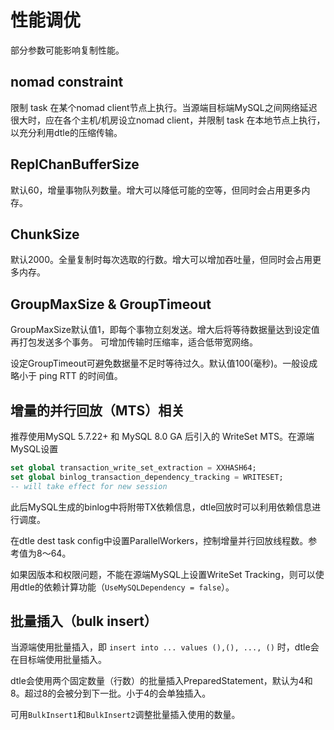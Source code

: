 # 性能调优

部分参数可能影响复制性能。

## nomad constraint

限制 task 在某个nomad client节点上执行。当源端目标端MySQL之间网络延迟很大时，应在各个主机/机房设立nomad client，并限制 task 在本地节点上执行，以充分利用dtle的压缩传输。

## ReplChanBufferSize

默认60，增量事物队列数量。增大可以降低可能的空等，但同时会占用更多内存。

## ChunkSize

默认2000。全量复制时每次选取的行数。增大可以增加吞吐量，但同时会占用更多内存。

## GroupMaxSize & GroupTimeout

GroupMaxSize默认值1，即每个事物立刻发送。增大后将等待数据量达到设定值再打包发送多个事务。
可增加传输时压缩率，适合低带宽网络。

设定GroupTimeout可避免数据量不足时等待过久。默认值100(毫秒)。一般设成略小于 ping RTT 的时间值。

## 增量的并行回放（MTS）相关

推荐使用MySQL 5.7.22+ 和 MySQL 8.0 GA 后引入的 WriteSet MTS。在源端MySQL设置

```sql
set global transaction_write_set_extraction = XXHASH64;
set global binlog_transaction_dependency_tracking = WRITESET;
-- will take effect for new session
```

此后MySQL生成的binlog中将附带TX依赖信息，dtle回放时可以利用依赖信息进行调度。

在dtle dest task config中设置ParallelWorkers，控制增量并行回放线程数。参考值为8～64。

如果因版本和权限问题，不能在源端MySQL上设置WriteSet Tracking，则可以使用dtle的依赖计算功能（`UseMySQLDependency = false`）。

## 批量插入（bulk insert）

当源端使用批量插入，即 `insert into ... values (),(), ..., ()` 时，dtle会在目标端使用批量插入。

dtle会使用两个固定数量（行数）的批量插入PreparedStatement，默认为4和8。超过8的会被分到下一批。小于4的会单独插入。

可用`BulkInsert1`和`BulkInsert2`调整批量插入使用的数量。
